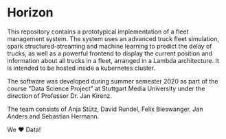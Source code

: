 # Horizon

This repository contains a prototypical implementation of a fleet management system. The system uses an advanced truck fleet simulation, spark structured-streaming and machine learning to predict the delay of trucks, as well as a powerful frontend to display the current position and information about all trucks in a fleet, arranged in a Lambda architecture. It is intended to be hosted inside a kubernetes cluster.

The software was developed during summer semester 2020 as part of the course "Data Science Project" at Stuttgart Media University under the direction of Professor Dr. Jan Kirenz.

The team consists of Anja Stütz, David Rundel, Felix Bieswanger, Jan Anders and Sebastian Hermann.


We ❤ Data!

